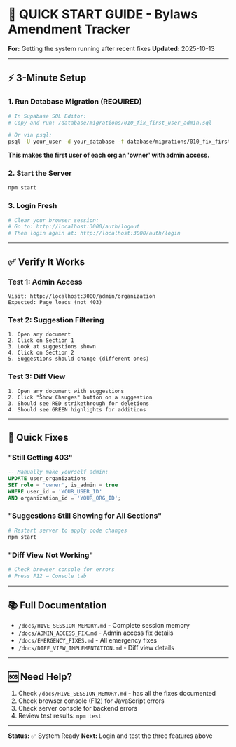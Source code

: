 # 🚀 QUICK START GUIDE - Bylaws Amendment Tracker

**For:** Getting the system running after recent fixes
**Updated:** 2025-10-13

---

## ⚡ 3-Minute Setup

### 1. Run Database Migration (REQUIRED)
```bash
# In Supabase SQL Editor:
# Copy and run: /database/migrations/010_fix_first_user_admin.sql

# Or via psql:
psql -U your_user -d your_database -f database/migrations/010_fix_first_user_admin.sql
```

**This makes the first user of each org an 'owner' with admin access.**

### 2. Start the Server
```bash
npm start
```

### 3. Login Fresh
```bash
# Clear your browser session:
# Go to: http://localhost:3000/auth/logout
# Then login again at: http://localhost:3000/auth/login
```

---

## ✅ Verify It Works

### Test 1: Admin Access
```
Visit: http://localhost:3000/admin/organization
Expected: Page loads (not 403)
```

### Test 2: Suggestion Filtering
```
1. Open any document
2. Click on Section 1
3. Look at suggestions shown
4. Click on Section 2
5. Suggestions should change (different ones)
```

### Test 3: Diff View
```
1. Open any document with suggestions
2. Click "Show Changes" button on a suggestion
3. Should see RED strikethrough for deletions
4. Should see GREEN highlights for additions
```

---

## 🐛 Quick Fixes

### "Still Getting 403"
```sql
-- Manually make yourself admin:
UPDATE user_organizations
SET role = 'owner', is_admin = true
WHERE user_id = 'YOUR_USER_ID'
AND organization_id = 'YOUR_ORG_ID';
```

### "Suggestions Still Showing for All Sections"
```bash
# Restart server to apply code changes
npm start
```

### "Diff View Not Working"
```bash
# Check browser console for errors
# Press F12 → Console tab
```

---

## 📚 Full Documentation

- `/docs/HIVE_SESSION_MEMORY.md` - Complete session memory
- `/docs/ADMIN_ACCESS_FIX.md` - Admin access fix details
- `/docs/EMERGENCY_FIXES.md` - All emergency fixes
- `/docs/DIFF_VIEW_IMPLEMENTATION.md` - Diff view details

---

## 🆘 Need Help?

1. Check `/docs/HIVE_SESSION_MEMORY.md` - has all the fixes documented
2. Check browser console (F12) for JavaScript errors
3. Check server console for backend errors
4. Review test results: `npm test`

---

**Status:** ✅ System Ready
**Next:** Login and test the three features above
